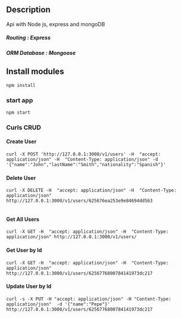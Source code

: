 
## Description
Api with Node js, express and mongoDB

##### Routing         : Express
##### ORM Database    : Mongoose

## Install modules

```
npm install
```

### start app
```
npm start
```

### Curls CRUD

#### Create User

```
curl -X POST 'http://127.0.0.1:3000/v1/users' -H  "accept: application/json" -H  "Content-Type: application/json" -d '{"name":"John","lastName":"Smith","nationality":"Spanish"}'

```

#### Delete User

```
curl -X DELETE -H  "accept: application/json" -H  "Content-Type: application/json" http://127.0.0.1:3000/v1/users/625676ea253e9e84694dd563


```

#### Get All Users
```
curl -X GET -H  "accept: application/json" -H  "Content-Type: application/json" http://127.0.0.1:3000/v1/users/
```

#### Get User by Id
```
curl -X GET -H  "accept: application/json" -H  "Content-Type: application/json" http://127.0.0.1:3000/v1/users/6256776800784141973dc217
```

#### Update User by Id
```
curl -s -X PUT -H "accept: application/json" -H "Content-Type: application/json"  -d '{"name":"Pepe"}' http://127.0.0.1:3000/v1/users/6256776800784141973dc217
```
